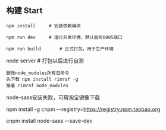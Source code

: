 ## 构建 Start

```
npm install		# 安装依赖模块
```

```
npm run dev		# 运行开发环境，默认监听8085端口
```

```
npm run build		# 正式打包，用于生产环境

```
node server		# 打包以后进行自测

```
删除node_modules所有包命令 
先下载 npm install rimraf -g
接着 rimraf node_modules

```
node-sass安装失败，可用淘宝镜像下载

npm install -g cnpm --registry=https://registry.npm.taobao.org

cnpm install node-sass --save-dev

```
